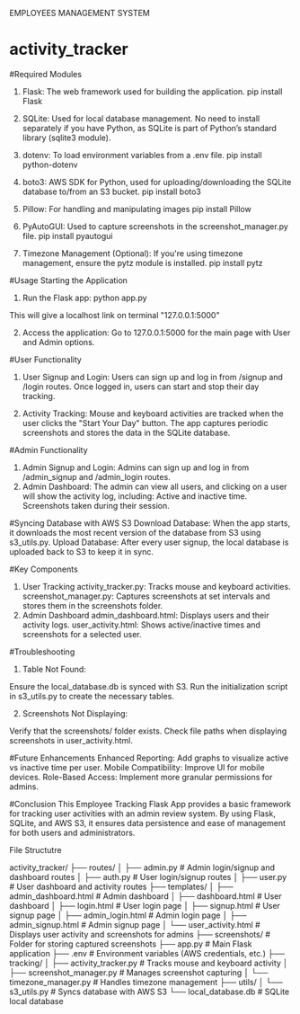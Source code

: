EMPLOYEES MANAGEMENT SYSTEM
# activity_tracker

#Required Modules
1. Flask: The web framework used for building the application.
pip install Flask

2. SQLite: Used for local database management. No need to install separately if you have Python, as SQLite is part of Python’s standard library (sqlite3 module).

3. dotenv: To load environment variables from a .env file.
pip install python-dotenv

4. boto3: AWS SDK for Python, used for uploading/downloading the SQLite database to/from an S3 bucket.
pip install boto3

5. Pillow: For handling and manipulating images
pip install Pillow

6. PyAutoGUI: Used to capture screenshots in the screenshot_manager.py file.
pip install pyautogui

7. Timezone Management (Optional): If you're using timezone management, ensure the pytz module is installed.
pip install pytz



#Usage
Starting the Application
1. Run the Flask app:
python app.py

This will give a localhost link on terminal "127.0.0.1:5000" 

2. Access the application:
Go to 127.0.0.1:5000 for the main page with User and Admin options.

#User Functionality
1. User Signup and Login:
Users can sign up and log in from /signup and /login routes.
Once logged in, users can start and stop their day tracking.

2. Activity Tracking:
Mouse and keyboard activities are tracked when the user clicks the "Start Your Day" button.
The app captures periodic screenshots and stores the data in the SQLite database.

#Admin Functionality
1. Admin Signup and Login:
Admins can sign up and log in from /admin_signup and /admin_login routes.
2. Admin Dashboard:
The admin can view all users, and clicking on a user will show the activity log, including:
Active and inactive time.
Screenshots taken during their session.

#Syncing Database with AWS S3
Download Database: When the app starts, it downloads the most recent version of the database from S3 using s3_utils.py.
Upload Database: After every user signup, the local database is uploaded back to S3 to keep it in sync.

#Key Components
1. User Tracking
activity_tracker.py: Tracks mouse and keyboard activities.
screenshot_manager.py: Captures screenshots at set intervals and stores them in the screenshots folder.
2. Admin Dashboard
admin_dashboard.html: Displays users and their activity logs.
user_activity.html: Shows active/inactive times and screenshots for a selected user.

#Troubleshooting
1. Table Not Found:

Ensure the local_database.db is synced with S3.
Run the initialization script in s3_utils.py to create the necessary tables.

2. Screenshots Not Displaying:

Verify that the screenshots/ folder exists.
Check file paths when displaying screenshots in user_activity.html.

#Future Enhancements
Enhanced Reporting: Add graphs to visualize active vs inactive time per user.
Mobile Compatibility: Improve UI for mobile devices.
Role-Based Access: Implement more granular permissions for admins.

#Conclusion
This Employee Tracking Flask App provides a basic framework for tracking user activities with an admin review system. By using Flask, SQLite, and AWS S3, it ensures data persistence and ease of management for both users and administrators.


File Structutre

activity_tracker/
├── routes/
│   ├── admin.py   # Admin login/signup and dashboard routes
│   ├── auth.py    # User login/signup routes
│   ├── user.py    # User dashboard and activity routes
├── templates/
│   ├── admin_dashboard.html  # Admin dashboard
│   ├── dashboard.html        # User dashboard
│   ├── login.html            # User login page
│   ├── signup.html           # User signup page
│   ├── admin_login.html      # Admin login page
│   ├── admin_signup.html     # Admin signup page
│   └── user_activity.html    # Displays user activity and screenshots for admins
├── screenshots/              # Folder for storing captured screenshots
├── app.py                        # Main Flask application
├── .env                          # Environment variables (AWS credentials, etc.)
├── tracking/
│   ├── activity_tracker.py       # Tracks mouse and keyboard activity
│   ├── screenshot_manager.py     # Manages screenshot capturing
│   └── timezone_manager.py       # Handles timezone management
├── utils/
│   └── s3_utils.py               # Syncs database with AWS S3
└── local_database.db             # SQLite local database

